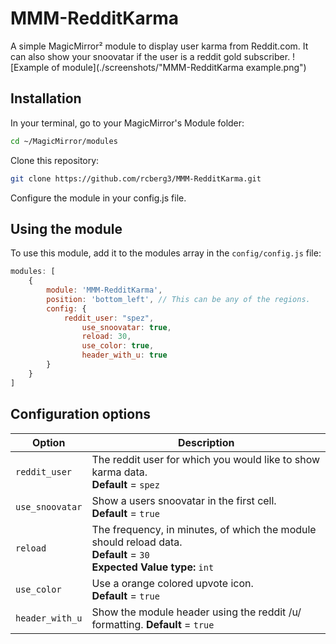 # MMM-RedditKarma
A simple MagicMirror² module to display user karma from Reddit.com. It can also show your snoovatar if the user is a reddit gold subscriber.
![Example of module](./screenshots/"MMM-RedditKarma example.png")

## Installation

In your terminal, go to your MagicMirror's Module folder:

```bash
cd ~/MagicMirror/modules
```
Clone this repository:
```bash
git clone https://github.com/rcberg3/MMM-RedditKarma.git
```
Configure the module in your config.js file.

## Using the module

To use this module, add it to the modules array in the `config/config.js` file:
```js
modules: [
    {
        module: 'MMM-RedditKarma',
        position: 'bottom_left', // This can be any of the regions.
        config: {
            reddit_user: "spez",
		        use_snoovatar: true, 
		        reload: 30, 
		        use_color: true,
        		header_with_u: true
        }
    }
]
```

## Configuration options

Option|Description
------|-----------
`reddit_user`|The reddit user for which you would like to show karma data.<br/>**Default** = `spez`
`use_snoovatar`|Show a users snoovatar in the first cell.<br/>**Default** = `true`
`reload`|The frequency, in minutes, of which the module should reload data.<br/>**Default** = `30`<br/>**Expected Value type:** `int`
`use_color`|Use a orange colored upvote icon. <br/>**Default** = `true`
`header_with_u`|Show the module header using the reddit /u/ formatting. **Default** = `true`
